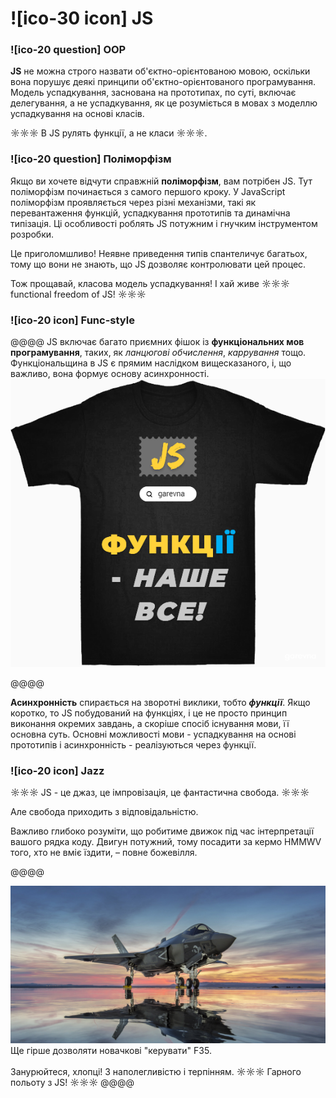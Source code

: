 # ![ico-30 icon] JS

### ![ico-20 question] OOP

**JS** не можна строго назвати об'єктно-орієнтованою мовою, оскільки вона порушує деякі принципи об'єктно-орієнтованого програмування. Модель успадкування, заснована на прототипах, по суті, включає делегування, а не успадкування, як це розуміється в мовах з моделлю успадкування на основі класів.

☼☼☼ В JS рулять функції, а не класи ☼☼☼.

### ![ico-20 question] Поліморфізм

Якщо ви хочете відчути справжній **поліморфізм**, вам потрібен JS.
Тут поліморфізм починається з самого першого кроку.
У JavaScript поліморфізм проявляється через різні механізми, такі як перевантаження функцій, успадкування прототипів та динамічна типізація. Ці особливості роблять JS потужним і гнучким інструментом розробки.

Це приголомшливо!
Неявне приведення типів спантеличує багатьох, тому що вони не знають, що JS дозволяє контролювати цей процес.

Тож прощавай, класова модель успадкування! І хай живе
☼☼☼ functional freedom of JS! ☼☼☼

### ![ico-20 icon] Func-style

@@@@
JS включає багато приємних фішок із **функціональних мов програмування**, таких, як _ланцюгові обчислення_, _каррування_ тощо.<br>Функціональщина в JS є прямим наслідком вищесказаного, і, що важливо, вона формує основу асинхронності.
![](images/funcs-are-our-jam-ukr.png)

@@@@

**Асинхронність** спирається на зворотні виклики, тобто **_функції_**.
Якщо коротко, то JS побудований на функціях, і це не просто принцип виконання окремих завдань, а скоріше спосіб існування мови, її основна суть. Основні можливості мови - успадкування на основі прототипів і асинхронність - реалізуються через функції.

### ![ico-20 icon] Jazz

☼☼☼ JS - це джаз, це імпровізація, це фантастична свобода. ☼☼☼

Але свобода приходить з відповідальністю.

Важливо глибоко розуміти, що робитиме движок під час інтерпретації вашого рядка коду.
Двигун потужний, тому посадити за кермо HMMWV того, хто не вміє їздити, – повне божевілля.

@@@@

![](images/F-35.jpg)
Ще гірше дозволяти новачкові "керувати" F35.<br><br>Занурюйтеся, хлопці! З наполегливістю і терпінням.
☼☼☼ Гарного польоту з JS! ☼☼☼
@@@@
